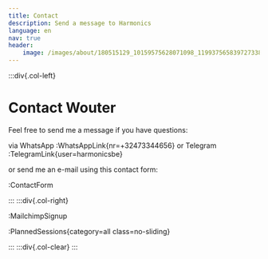 ```yaml
---
title: Contact
description: Send a message to Harmonics
language: en
nav: true
header:
    image: /images/about/180515129_10159575628071098_1199375658397273382_n.jpg
---
```


:::div{.col-left}

# Contact Wouter

Feel free to send me a message if you have questions:

via WhatsApp :WhatsAppLink{nr=+32473344656} or Telegram :TelegramLink{user=harmonicsbe}

or send me an e-mail using this contact form:

:ContactForm

:::
:::div{.col-right}

:MailchimpSignup

:PlannedSessions{category=all class=no-sliding}

:::
:::div{.col-clear}
:::
